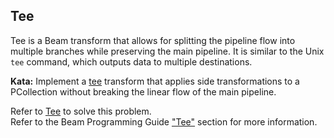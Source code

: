 <!--
  ~  Licensed to the Apache Software Foundation (ASF) under one
  ~  or more contributor license agreements.  See the NOTICE file
  ~  distributed with this work for additional information
  ~  regarding copyright ownership.  The ASF licenses this file
  ~  to you under the Apache License, Version 2.0 (the
  ~  "License"); you may not use this file except in compliance
  ~  with the License.  You may obtain a copy of the License at
  ~
  ~      http://www.apache.org/licenses/LICENSE-2.0
  ~
  ~  Unless required by applicable law or agreed to in writing, software
  ~  distributed under the License is distributed on an "AS IS" BASIS,
  ~  WITHOUT WARRANTIES OR CONDITIONS OF ANY KIND, either express or implied.
  ~  See the License for the specific language governing permissions and
  ~  limitations under the License.
  -->

Tee
-------

Tee is a Beam transform that allows for splitting the pipeline flow into
multiple branches while preserving the main pipeline. It is similar to the Unix
`tee` command, which outputs data to multiple destinations.

**Kata:** Implement a
[tee](https://beam.apache.org/releases/javadoc/current/org/apache/beam/sdk/transforms/Tee.html)
transform that applies side transformations to a PCollection without breaking the linear flow of the main pipeline.

<div class="hint">
  Refer to <a href="https://beam.apache.org/releases/javadoc/current/org/apache/beam/sdk/transforms/Tee.html">
  Tee</a> to solve this problem.
</div>

<div class="hint">
  Refer to the Beam Programming Guide
  <a href="https://beam.apache.org/documentation/programming-guide/#tee">
    "Tee"</a> section for more information.
</div>
